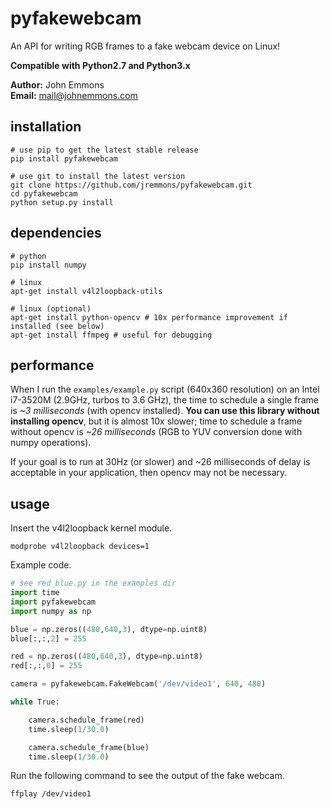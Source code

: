 # pyfakewebcam

An API for writing RGB frames to a fake webcam device on Linux!

**Compatible with Python2.7 and Python3.x**    

**Author:** John Emmons  
**Email:** mail@johnemmons.com

## installation

```
# use pip to get the latest stable release
pip install pyfakewebcam

# use git to install the latest version
git clone https://github.com/jremmons/pyfakewebcam.git
cd pyfakewebcam
python setup.py install
```

## dependencies
```
# python 
pip install numpy

# linux
apt-get install v4l2loopback-utils

# linux (optional)
apt-get install python-opencv # 10x performance improvement if installed (see below)
apt-get install ffmpeg # useful for debugging
```

## performance

When I run the `examples/example.py` script (640x360 resolution) 
on an Intel i7-3520M (2.9GHz, turbos to 3.6 GHz), the time to 
schedule a single frame is *~3 milliseconds* (with opencv 
installed). **You can use this library without installing opencv**, 
but it is almost 10x slower; time to schedule a frame without 
opencv is *~26 milliseconds* (RGB to YUV conversion done with 
numpy operations).

If your goal is to run at 30Hz (or slower) and ~26 milliseconds of
delay is acceptable in your application, then opencv may not be
necessary. 

## usage 

Insert the v4l2loopback kernel module.

```
modprobe v4l2loopback devices=1
```

Example code.

```python
# see red_blue.py in the examples dir
import time
import pyfakewebcam
import numpy as np

blue = np.zeros((480,640,3), dtype=np.uint8)
blue[:,:,2] = 255

red = np.zeros((480,640,3), dtype=np.uint8)
red[:,:,0] = 255

camera = pyfakewebcam.FakeWebcam('/dev/video1', 640, 480)

while True:

    camera.schedule_frame(red)
    time.sleep(1/30.0)

    camera.schedule_frame(blue)
    time.sleep(1/30.0)
```

Run the following command to see the output of the fake webcam.
```
ffplay /dev/video1
```
